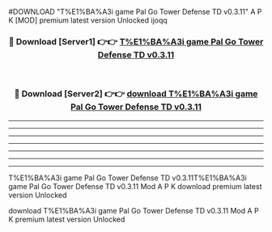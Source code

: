 #DOWNLOAD "T%E1%BA%A3i game Pal Go Tower Defense TD v0.3.11" A P K [MOD] premium latest version Unlocked ijoqq 



<div align="center">
<h3>🔴 Download [Server1] 👉👉 <a href="https://apkdownload7.web.app/">T%E1%BA%A3i game Pal Go Tower Defense TD v0.3.11 </a></h3><br>

<h3>🔴 Download [Server2] 👉👉 <a href="https://apkdownload7.web.app/">download T%E1%BA%A3i game Pal Go Tower Defense TD v0.3.11 </a></h3>
</div>


----------------------------------------------------------

----------------------------------------------------------

----------------------------------------------------------

----------------------------------------------------------

----------------------------------------------------------

----------------------------------------------------------

----------------------------------------------------------

T%E1%BA%A3i game Pal Go Tower Defense TD v0.3.11T%E1%BA%A3i game Pal Go Tower Defense TD v0.3.11 Mod A P K download premium latest version Unlocked

download T%E1%BA%A3i game Pal Go Tower Defense TD v0.3.11 Mod A P K premium latest version Unlocked


